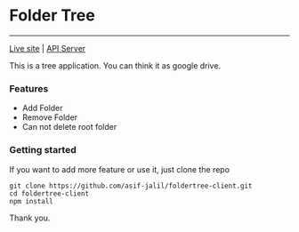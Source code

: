 # Folder Tree

---

[Live site](https://silly-hamilton-50d843.netlify.app/) | [API Server](https://guarded-refuge-63631.herokuapp.com/)

This is a tree application. You can think it as google drive.

### Features

-  Add Folder
-  Remove Folder
-  Can not delete root folder

### Getting started

If you want to add more feature or use it, just clone the repo

```
git clone https://github.com/asif-jalil/foldertree-client.git
cd foldertree-client
npm install
```

Thank you.

